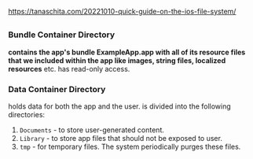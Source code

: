 

https://tanaschita.com/20221010-quick-guide-on-the-ios-file-system/


## 

### Bundle Container Directory
**contains the app's bundle ExampleApp.app with all of its resource files that we included within the app like images, string files, localized resources** etc. has read-only access.

### Data Container Directory
holds data for both the app and the user.
is divided into the following directories:
1. `Documents` - to store user-generated content.
2. `Library` - to store app files that should not be exposed to user.
3. `tmp` - for temporary files. The system periodically purges these files.